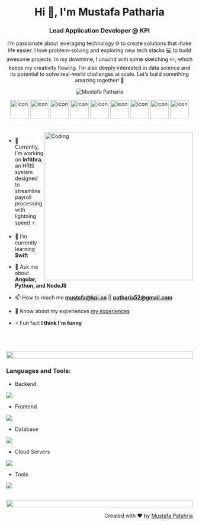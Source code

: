 <h1 align="center">Hi 👋, I'm Mustafa Patharia</h1>
<h3 align="center">Lead Application Developer @ KPI</h3>
<p align="center"> I’m passionate about leveraging technology 🌐 to create solutions that make life easier. I love problem-solving and exploring new tech stacks 💻 to build awesome projects. In my downtime, I unwind with some sketching ✏️, which keeps my creativity flowing. I’m also deeply interested in data science and its potential to solve real-world challenges at scale. Let’s build something amazing together! 🚀</p>
<p align="center"> 
<img src="https://komarev.com/ghpvc/?username=mustafa-kpi&label=Profile%20views&color=0e75b6&style=flat" alt="Mustafa Patharia" />
<!--  <img src="https://img.shields.io/badge/Languages-Python | Java | PHP | Typescript | Node | React -green.svg" alt="supun nanayakkara's languages" /> -->
<!--  <img alt="Profile followers" src="https://img.shields.io/github/followers/supuna97"> -->
</p>


<div align="center">
  <img src="https://techstack-generator.vercel.app/js-icon.svg" alt="icon"width="50" height="50" />
  <img src="https://techstack-generator.vercel.app/ts-icon.svg" alt="icon" width="50" height="50" />
 <img src="https://techstack-generator.vercel.app/mysql-icon.svg" alt="icon" width="50" height="50" />
 <img src="https://techstack-generator.vercel.app/restapi-icon.svg" alt="icon" width="50" height="50" />
 <img src="https://techstack-generator.vercel.app/docker-icon.svg" alt="icon" width="50" height="50" />
 <img src="https://techstack-generator.vercel.app/aws-icon.svg" alt="icon" width="50" height="50" />
<img src="https://techstack-generator.vercel.app/graphql-icon.svg" alt="icon" width="50" height="50" />
 <img src="https://techstack-generator.vercel.app/python-icon.svg" alt="icon" width="50" height="50" />
<img src="https://techstack-generator.vercel.app/swift-icon.svg" alt="icon" width="50" height="50" />
</div>

<br>
<br>

<img align="right" alt="Coding" width="400" src="https://github.com/mustafa-kpi/mustafa-kpi/blob/main/developing.gif?raw=true">

- 🔭 Currently, I’m working on **Infithra**, an HRIS system designed to streamline payroll processing with lightning speed ⚡.

- 🌱 I’m currently learning **Swift**

- 💬 Ask me about **Angular, Python, and NodeJS**

- 📫 How to reach me **mustsfa@kpi.co** || **patharia52@gmail.com**

- 📄 Know about my experiences [my experiences](https://www.linkedin.com/in/mustafa-patharia)

- ⚡ Fun fact **I think I'm funny**

<br><br>

<img src="https://i.imgur.com/dBaSKWF.gif" height="20" width="100%">

<h3 align="left">Languages and Tools:</h3>

- Backend
<p align="left">
  <a href="https://skillicons.dev">
    <img src="https://skillicons.dev/icons?i=nodejs,express,py,sequelize,nginx" />
  </a>
</p>

- Frontend
<p align="left">
  <a href="https://skillicons.dev">
    <img src="https://skillicons.dev/icons?i=angular,react,js,ts,nextjs,redux,tailwind,bootstrap,materialui,sass,webpack,jquery" />
  </a>
</p>

- Database
<p align="left">
  <a href="https://skillicons.dev">
    <img src="https://skillicons.dev/icons?i=mongodb,mysql,postgresql,redis" />
  </a>
</p>

- Cloud Servers
<p align="left">
  <a href="https://skillicons.dev">
    <img src="https://skillicons.dev/icons?i=aws,gcp,firebase,cloudflare" />
  </a>
</p>

- Tools
<p align="left">
  <a href="https://skillicons.dev">
    <img src="https://skillicons.dev/icons?i=git,github,githubactions,docker,figma,xd,vscode,postman,ai,photoshop,xd" />
  </a>
</p>

<br/>

<img src="https://i.imgur.com/dBaSKWF.gif" height="20" width="100%">

<br>
<p align="right" > Created with ❤ by <a href="http://supun.traditionalme.life">Mustafa Patahria</a></p>
